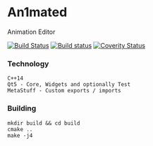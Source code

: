 # An1mated
Animation Editor

[![Build Status](https://travis-ci.org/jkbz64/An1mated.svg?branch=master)](https://travis-ci.org/jkbz64/An1mated)
[![Build status](https://ci.appveyor.com/api/projects/status/tmfb4njhb4p51498/branch/master?svg=true)](https://ci.appveyor.com/project/jkbz64/an1mated/branch/master)
[![Coverity Status](https://scan.coverity.com/projects/13961/badge.svg)](https://scan.coverity.com/projects/jkbz64-an1mated)

### Technology
```
C++14
Qt5 - Core, Widgets and optionally Test
MetaStuff - Custom exports / imports
```

### Building
```
mkdir build && cd build
cmake ..
make -j4
```
